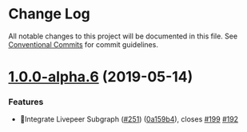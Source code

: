 # Change Log

All notable changes to this project will be documented in this file. See
[Conventional Commits](https://conventionalcommits.org) for commit guidelines.

# [1.0.0-alpha.6](https://github.com/livepeer/livepeerjs/compare/v1.0.0-alpha.5...v1.0.0-alpha.6) (2019-05-14)

### Features

- 🎸Integrate Livepeer Subgraph
  ([#251](https://github.com/livepeer/livepeerjs/issues/251))
  ([0a159b4](https://github.com/livepeer/livepeerjs/commit/0a159b4)), closes
  [#199](https://github.com/livepeer/livepeerjs/issues/199)
  [#192](https://github.com/livepeer/livepeerjs/issues/192)
